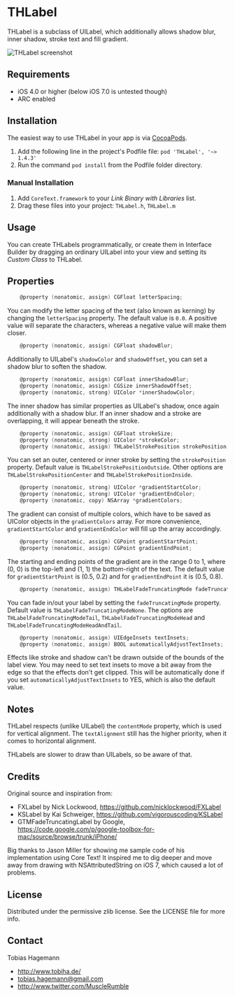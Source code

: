 # THLabel

THLabel is a subclass of UILabel, which additionally allows shadow blur, inner shadow, stroke text and fill gradient.

![THLabel screenshot](https://raw.githubusercontent.com/MuscleRumble/THLabel/master/screenshot.png "THLabel screenshot")

## Requirements

* iOS 4.0 or higher (below iOS 7.0 is untested though)
* ARC enabled

## Installation

The easiest way to use THLabel in your app is via [CocoaPods](http://cocoapods.org/ "CocoaPods").

1. Add the following line in the project's Podfile file: `pod 'THLabel', '~> 1.4.3'`
2. Run the command `pod install` from the Podfile folder directory.

### Manual Installation

1. Add `CoreText.framework` to your *Link Binary with Libraries* list.
2. Drag these files into your project: `THLabel.h`, `THLabel.m`

## Usage

You can create THLabels programmatically, or create them in Interface Builder by dragging an ordinary UILabel into your view and setting its *Custom Class* to THLabel.

## Properties

``` objective-c
	@property (nonatomic, assign) CGFloat letterSpacing;
```

You can modify the letter spacing of the text (also known as kerning) by changing the `letterSpacing` property. The default value is `0.0`. A positive value will separate the characters, whereas a negative value will make them closer.

``` objective-c
	@property (nonatomic, assign) CGFloat shadowBlur;
```

Additionally to UILabel's `shadowColor` and `shadowOffset`, you can set a shadow blur to soften the shadow.

``` objective-c
	@property (nonatomic, assign) CGFloat innerShadowBlur;
	@property (nonatomic, assign) CGSize innerShadowOffset;
	@property (nonatomic, strong) UIColor *innerShadowColor;
```

The inner shadow has similar properties as UILabel's shadow, once again additionally with a shadow blur. If an inner shadow and a stroke are overlapping, it will appear beneath the stroke.

``` objective-c
	@property (nonatomic, assign) CGFloat strokeSize;
	@property (nonatomic, strong) UIColor *strokeColor;
	@property (nonatomic, assign) THLabelStrokePosition strokePosition;
```

You can set an outer, centered or inner stroke by setting the `strokePosition` property. Default value is `THLabelStrokePositionOutside`. Other options are `THLabelStrokePositionCenter` and `THLabelStrokePositionInside`.

``` objective-c
	@property (nonatomic, strong) UIColor *gradientStartColor;
	@property (nonatomic, strong) UIColor *gradientEndColor;
	@property (nonatomic, copy) NSArray *gradientColors;
```

The gradient can consist of multiple colors, which have to be saved as UIColor objects in the `gradientColors` array. For more convenience, `gradientStartColor` and `gradientEndColor` will fill up the array accordingly.

``` objective-c
	@property (nonatomic, assign) CGPoint gradientStartPoint;
	@property (nonatomic, assign) CGPoint gradientEndPoint;
```

The starting and ending points of the gradient are in the range 0 to 1, where (0, 0) is the top-left and (1, 1) the bottom-right of the text. The default value for `gradientStartPoint` is (0.5, 0.2) and for `gradientEndPoint` it is (0.5, 0.8).

``` objective-c
	@property (nonatomic, assign) THLabelFadeTruncatingMode fadeTruncatingMode;
```

You can fade in/out your label by setting the `fadeTruncatingMode` property. Default value is `THLabelFadeTruncatingModeNone`. The options are `THLabelFadeTruncatingModeTail`, `THLabelFadeTruncatingModeHead` and `THLabelFadeTruncatingModeHeadAndTail`.

``` objective-c
	@property (nonatomic, assign) UIEdgeInsets textInsets;
	@property (nonatomic, assign) BOOL automaticallyAdjustTextInsets;
```

Effects like stroke and shadow can't be drawn outside of the bounds of the label view. You may need to set text insets to move a bit away from the edge so that the effects don't get clipped. This will be automatically done if you set `automaticallyAdjustTextInsets` to YES, which is also the default value.

## Notes

THLabel respects (unlike UILabel) the `contentMode` property, which is used for vertical alignment. The `textAlignment` still has the higher priority, when it comes to horizontal alignment.

THLabels are slower to draw than UILabels, so be aware of that.

## Credits

Original source and inspiration from:

- FXLabel by Nick Lockwood, https://github.com/nicklockwood/FXLabel
- KSLabel by Kai Schweiger, https://github.com/vigorouscoding/KSLabel
- GTMFadeTruncatingLabel by Google, https://code.google.com/p/google-toolbox-for-mac/source/browse/trunk/iPhone/

Big thanks to Jason Miller for showing me sample code of his implementation using Core Text! It inspired me to dig deeper and move away from drawing with NSAttributedString on iOS 7, which caused a lot of problems.

## License

Distributed under the permissive zlib license. See the LICENSE file for more info.

## Contact

Tobias Hagemann

- http://www.tobiha.de/
- tobias.hagemann@gmail.com
- http://www.twitter.com/MuscleRumble
